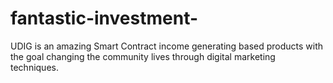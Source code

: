 # fantastic-investment-
UDIG is an amazing Smart Contract income generating based products with the goal changing the community lives through digital marketing techniques. 

